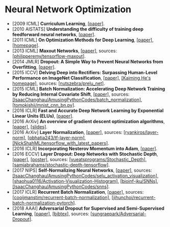 # Neural Network Optimization

- [2009 ICML] **Curriculum Learning**, [[paper]](https://ronan.collobert.com/pub/matos/2009_curriculum_icml.pdf).
- [2010 AISTATS] **Understanding the difficulty of training deep feedforward neural networks**, [[paper]](http://proceedings.mlr.press/v9/glorot10a/glorot10a.pdf).
- [2011 ICML] **On Optimization Methods for Deep Learning**, [[paper]](http://ai.stanford.edu/~quocle/LeNgiCoaLahProNg11.pdf), [[homepage]](http://www.andrewng.org/portfolio/on-optimization-methods-for-deep-learning/).
- [2013 ICML] **Maxout Networks**, [[paper]](https://arxiv.org/pdf/1302.4389.pdf), sources: [[philipperemy/tensorflow-maxout]](https://github.com/philipperemy/tensorflow-maxout).
- [2014 JMLR] **Dropout: A Simple Way to Prevent Neural Networks from Overfitting**, [[paper]](http://jmlr.org/papers/volume15/srivastava14a.old/srivastava14a.pdf).
- [2015 ICCV] **Delving Deep into Rectifiers: Surpassing Human-Level Performance on ImageNet Classification**, [[paper]](https://arxiv.org/abs/1502.01852), [[Kaiming He's homepage]](http://kaiminghe.com), sources: [[nutszebra/prelu_net]](https://github.com/nutszebra/prelu_net).
- [2015 ICML] **Batch Normalization: Accelerating Deep Network Training by Reducing Internal Covariate Shift**, [[paper]](https://arxiv.org/abs/1502.03167), sources: [[IsaacChanghau/AmusingPythonCodes/batch_normalization]](https://github.com/IsaacChanghau/AmusingPythonCodes/tree/master/batch_normalization), [[tomokishii/mnist_cnn_bn.py]](https://gist.github.com/tomokishii/0ce3bdac1588b5cca9fa5fbdf6e1c412).
- [2016 ICLR] **Fast and Accurate Deep Network Learning by Exponential Linear Units (ELUs)**, [[paper]](https://arxiv.org/abs/1511.07289).
- [2016 ArXiv] **An overview of gradient descent optimization algorithms**, [[paper]](https://arxiv.org/abs/1609.04747), [[slides]](https://qdata.github.io/deep2Read//talks/20171031-Ceyer.pdf).
- [2016 ArXiv] **Layer Normalization**, [[paper]](https://arxiv.org/abs/1607.06450), sources: [[ryankiros/layer-norm]](https://github.com/ryankiros/layer-norm), [[pbhatia243/tf-layer-norm]](https://github.com/pbhatia243/tf-layer-norm), [[NickShahML/tensorflow_with_latest_papers]](https://github.com/NickShahML/tensorflow_with_latest_papers).
- [2016 ICLR] **Incorporating Nesterov Momentum into Adam**, [[paper]](https://openreview.net/pdf?id=OM0jvwB8jIp57ZJjtNEZ).
- [2016 ECCV] **Layer Dropout: Deep Networks with Stochastic Depth**, [[paper]](https://arxiv.org/pdf/1603.09382.pdf), [[poster]](http://www.eccv2016.org/files/posters/S-3A-08.pdf), sources: [[yueatsprograms/Stochastic_Depth]](https://github.com/yueatsprograms/Stochastic_Depth), [[samjabrahams/stochastic-depth-tensorflow]](https://github.com/samjabrahams/stochastic-depth-tensorflow).
- [2017 NIPS] **Self-Normalizing Neural Networks**, [[paper]](https://arxiv.org/abs/1706.02515), sources: [[IsaacChanghau/AmusingPythonCodes/selu_activation_visualization]](https://github.com/IsaacChanghau/AmusingPythonCodes/tree/master/selu_activation_visualization), [[shaohua0116/Activation-Visualization-Histogram]](https://github.com/shaohua0116/Activation-Visualization-Histogram), [[bioinf-jku/SNNs]](https://github.com/bioinf-jku/SNNs), [[IsaacChanghau/AmusingPythonCodes/snns]](https://github.com/IsaacChanghau/AmusingPythonCodes/tree/master/snns).
- [2017 ICLR] **Recurrent Batch Normalization**, [[paper]](https://arxiv.org/abs/1603.09025), sources: [[cooijmanstim/recurrent-batch-normalization]](https://github.com/cooijmanstim/recurrent-batch-normalization), [[jihunchoi/recurrent-batch-normalization-pytorch]](https://github.com/jihunchoi/recurrent-batch-normalization-pytorch).
- [2018 AAAI] **Adversarial Dropout for Supervised and Semi-Supervised Learning**, [[paper]](https://aaai.org/ocs/index.php/AAAI/AAAI18/paper/view/16322/16639), [[bibtex]](/Bibtex/Adversarial%20Dropout%20for%20Supervised%20and%20Semi-Supervised%20Learning.bib), sources: [[sungraepark/Adversarial-Dropout]](https://github.com/sungraepark/Adversarial-Dropout).